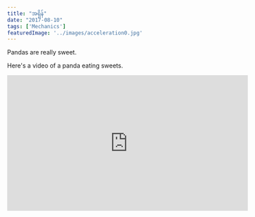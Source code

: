 ```yaml
---
title: "အရှိန်"
date: "2017-08-10"
tags: ['Mechanics']
featuredImage: '../images/acceleration0.jpg'
---
```


Pandas are really sweet.

Here's a video of a panda eating sweets.

<iframe width="560" height="315" src="https://www.youtube.com/embed/4n0xNbfJLR8" frameborder="0" allowfullscreen></iframe>